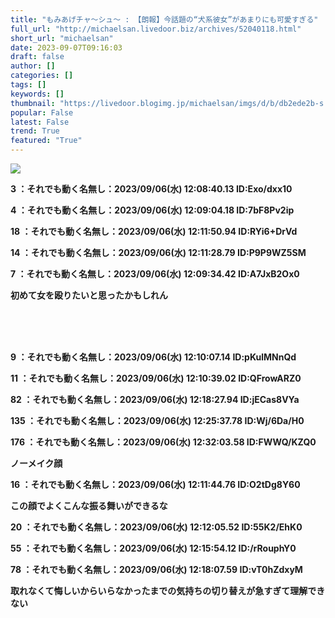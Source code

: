 ```yaml
---
title: "もみあげチャ〜シュ〜 : 【朗報】今話題の“犬系彼女”があまりにも可愛すぎる"
full_url: "http://michaelsan.livedoor.biz/archives/52040118.html"
short_url: "michaelsan"
date: 2023-09-07T09:16:03
draft: false
author: []
categories: []
tags: []
keywords: []
thumbnail: "https://livedoor.blogimg.jp/michaelsan/imgs/d/b/db2ede2b-s.jpg"
popular: False
latest: False
trend: True
featured: "True"
---
```


![](https://livedoor.blogimg.jp/michaelsan/imgs/d/b/db2ede2b-s.jpg)

<b><p>3 ：それでも動く名無し：2023/09/06(水) 12:08:40.13 ID:Exo/dxx10</p><p>4 ：それでも動く名無し：2023/09/06(水) 12:09:04.18 ID:7bF8Pv2ip</p><p>18 ：それでも動く名無し：2023/09/06(水) 12:11:50.94 ID:RYi6+DrVd</p><p>14 ：それでも動く名無し：2023/09/06(水) 12:11:28.79 ID:P9P9WZ5SM</p><p>7 ：それでも動く名無し：2023/09/06(水) 12:09:34.42 ID:A7JxB2Ox0</p><p><b><p>初めて女を殴りたいと思ったかもしれん </p><br></b><br><br></p><p>9 ：それでも動く名無し：2023/09/06(水) 12:10:07.14 ID:pKulMNnQd</p><p>11 ：それでも動く名無し：2023/09/06(水) 12:10:39.02 ID:QFrowARZ0</p><p>82 ：それでも動く名無し：2023/09/06(水) 12:18:27.94 ID:jECas8VYa</p><p>135 ：それでも動く名無し：2023/09/06(水) 12:25:37.78 ID:Wj/6Da/H0</p><p>176 ：それでも動く名無し：2023/09/06(水) 12:32:03.58 ID:FWWQ/KZQ0</p><p><p><b>ノーメイク顔</b></p></p><p>16 ：それでも動く名無し：2023/09/06(水) 12:11:44.76 ID:O2tDg8Y60</p><p><b><p>この顔でよくこんな振る舞いができるな</p></b></p><p>20 ：それでも動く名無し：2023/09/06(水) 12:12:05.52 ID:55K2/EhK0</p><p>55 ：それでも動く名無し：2023/09/06(水) 12:15:54.12 ID:/rRouphY0</p><p>78 ：それでも動く名無し：2023/09/06(水) 12:18:07.59 ID:vT0hZdxyM</p><p>取れなくて悔しいからいらなかったまでの気持ちの切り替えが急すぎて理解できない </p><br></b>